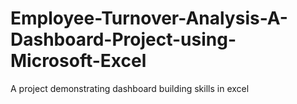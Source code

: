 # Employee-Turnover-Analysis-A-Dashboard-Project-using-Microsoft-Excel
A project demonstrating dashboard building skills in excel
